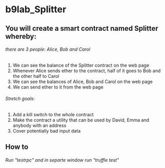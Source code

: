 # b9lab_Splitter

## You will create a smart contract named Splitter whereby:

###### there are 3 people: Alice, Bob and Carol
1. We can see the balance of the Splitter contract on the web page
2. Whenever Alice sends ether to the contract, half of it goes to Bob and the other half to Carol
3. We can see the balances of Alice, Bob and Carol on the web page
4. We can send ether to it from the web page

###### Stretch goals:
1. Add a kill switch to the whole contract
2. Make the contract a utility that can be used by David, Emma and anybody with an address
3. Cover potentially bad input data

## How to

###### Run "testrpc" and in separte window run "truffle test"